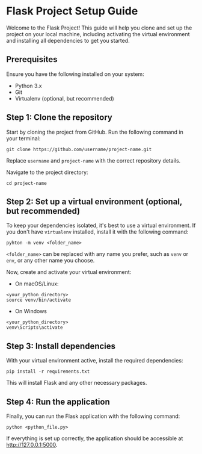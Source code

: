 # Flask Project Setup Guide

Welcome to the Flask Project! This guide will help you clone and set up the project on your local machine, including activating the virtual environment and installing all dependencies to get you started.

## Prerequisites

Ensure you have the following installed on your system:

-   Python 3.x
-   Git
-   Virtualenv (optional, but recommended)

## Step 1: Clone the repository

Start by cloning the project from GitHub. Run the following command in your terminal:

```
git clone https://github.com/username/project-name.git
```

Replace `username` and `project-name` with the correct repository details.

Navigate to the project directory:

```
cd project-name
```

## Step 2: Set up a virtual environment (optional, but recommended)

To keep your dependencies isolated, it's best to use a virtual environment. If you don't have `virtualenv` installed, install it with the following command:

```
pyhton -m venv <folder_name>
```

`<folder_name>` can be replaced with any name you prefer, such as `venv` or `env`, or any other name you choose.

Now, create and activate your virtual environment:

-   On macOS/Linux:

```
<your_python_directory>
source venv/bin/activate
```

-   On Windows

```
<your_python_directory>
venv\Scripts\activate
```

## Step 3: Install dependencies

With your virtual environment active, install the required dependencies:

```
pip install -r requirements.txt
```

This will install Flask and any other necessary packages.

## Step 4: Run the application

Finally, you can run the Flask application with the following command:

```
python <python_file.py>
```

If everything is set up correctly, the application should be accessible at http://127.0.0.1:5000.
